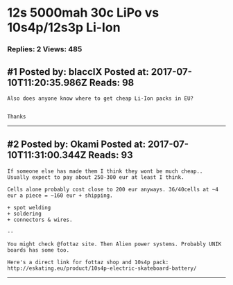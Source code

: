 # 12s 5000mah 30c LiPo vs 10s4p/12s3p Li-Ion

### Replies: 2 Views: 485

## \#1 Posted by: blaccIX Posted at: 2017-07-10T11:20:35.986Z Reads: 98

```
Also does anyone know where to get cheap Li-Ion packs in EU?


Thanks
```

---
## \#2 Posted by: Okami Posted at: 2017-07-10T11:31:00.344Z Reads: 93

```
If someone else has made them I think they wont be much cheap.. Usually expect to pay about 250-300 eur at least I think.

Cells alone probably cost close to 200 eur anyways. 36/40cells at ~4 eur a piece = ~160 eur + shipping.

+ spot welding
+ soldering
+ connectors & wires.

--

You might check @fottaz site. Then Alien power systems. Probably UNIK boards has some too.

Here's a direct link for fottaz shop and 10s4p pack:
http://eskating.eu/product/10s4p-electric-skateboard-battery/
```

---
